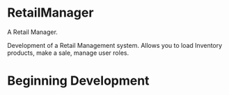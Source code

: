 # RetailManager
A Retail Manager.


Development of a Retail Management system.  Allows you to load Inventory products, make a sale, manage user roles.


# Beginning Development

